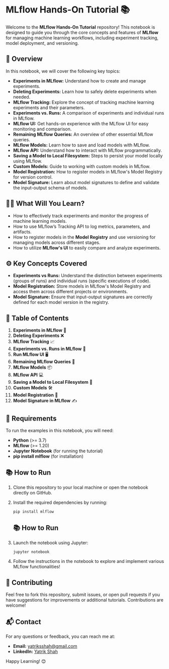 # MLflow Hands-On Tutorial 📚

Welcome to the **MLflow Hands-On Tutorial** repository! This notebook is designed to guide you through the core concepts and features of **MLflow** for managing machine learning workflows, including experiment tracking, model deployment, and versioning.

## 🚀 Overview

In this notebook, we will cover the following key topics:
- **Experiments in MLflow:** Understand how to create and manage experiments.
- **Deleting Experiments:** Learn how to safely delete experiments when needed.
- **MLflow Tracking:** Explore the concept of tracking machine learning experiments and their parameters.
- **Experiments vs. Runs:** A comparison of experiments and individual runs in MLflow.
- **MLflow UI:** Get hands-on experience with the MLflow UI for easy monitoring and comparison.
- **Remaining MLflow Queries:** An overview of other essential MLflow queries.
- **MLflow Models:** Learn how to save and load models with MLflow.
- **MLflow API:** Understand how to interact with MLflow programmatically.
- **Saving a Model to Local Filesystem:** Steps to persist your model locally using MLflow.
- **Custom Models:** Guide to working with custom models in MLflow.
- **Model Registration:** How to register models in MLflow's Model Registry for version control.
- **Model Signature:** Learn about model signatures to define and validate the input-output schema of models.

## 🧑‍💻 What Will You Learn?

- How to effectively track experiments and monitor the progress of machine learning models.
- How to use MLflow’s Tracking API to log metrics, parameters, and artifacts.
- How to register models in the **Model Registry** and use versioning for managing models across different stages.
- How to utilize **MLflow's UI** to easily compare and analyze experiments.

## ⚙️ Key Concepts Covered

- **Experiments vs Runs:** Understand the distinction between experiments (groups of runs) and individual runs (specific executions of code).
- **Model Registration:** Store models in MLflow's Model Registry and access them across different projects or environments.
- **Model Signature:** Ensure that input-output signatures are correctly defined for each model version in the registry.

## 📝 Table of Contents

1. **Experiments in MLflow** 🧪
2. **Deleting Experiments** ❌
3. **MLflow Tracking** 📈
4. **Experiments vs. Runs in MLflow** 🔄
5. **Run MLflow UI** 🖥️
6. **Remaining MLflow Queries** 💬
7. **MLflow Models** 📦
8. **MLflow API** 💻
9. **Saving a Model to Local Filesystem** 💾
10. **Custom Models** 🛠️
11. **Model Registration** 🔑
12. **Model Signature in MLflow** ✍️

## 🔧 Requirements

To run the examples in this notebook, you will need:
- **Python** (>= 3.7)
- **MLflow** (>= 1.20)
- **Jupyter Notebook** (for running the tutorial)
- **pip install mlflow** (for installation)

## 📚 How to Run

1. Clone this repository to your local machine or open the notebook directly on GitHub.
2. Install the required dependencies by running:

   ```bash
   pip install mlflow
   ```

   ## 📚 How to Run

3. Launch the notebook using Jupyter:

   ```bash
   jupyter notebook
   ```

4. Follow the instructions in the notebook to explore and implement various MLflow functionalities!

## 🚀 Contributing

Feel free to fork this repository, submit issues, or open pull requests if you have suggestions for improvements or additional tutorials. Contributions are welcome!

## 📬 Contact

For any questions or feedback, you can reach me at:

- **Email:** [yatriksshah@gmail.com](mailto:yatriksshah@gmail.com)
- **LinkedIn:** [Yatrik Shah](https://linkedin.com/in/yatrik-shah-7490481b6/)

Happy Learning! 😊

   
